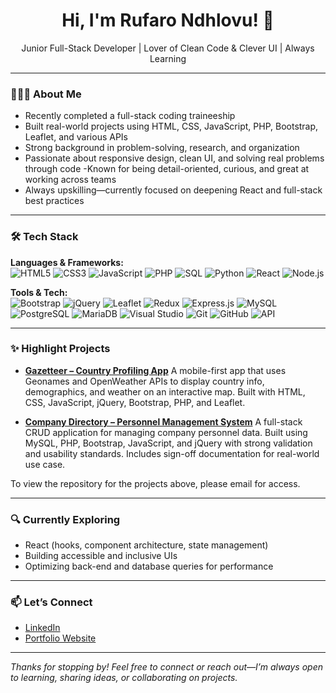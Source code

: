<h1 align="center">Hi, I'm Rufaro Ndhlovu! 👋</h1>
<p align="center">Junior Full-Stack Developer | Lover of Clean Code & Clever UI | Always Learning</p>

---

### 👩🏾‍💻 About Me

- Recently completed a full-stack coding traineeship
- Built real-world projects using HTML, CSS, JavaScript, PHP, Bootstrap, Leaflet, and various APIs
- Strong background in problem-solving, research, and organization
- Passionate about responsive design, clean UI, and solving real problems through code
-Known for being detail-oriented, curious, and great at working across teams
- Always upskilling—currently focused on deepening React and full-stack best practices

---

### 🛠️ Tech Stack

**Languages & Frameworks:**  
![HTML5](https://img.shields.io/badge/-HTML5-black?style=flat-square&logo=html5)
![CSS3](https://img.shields.io/badge/-CSS3-black?style=flat-square&logo=css3)
![JavaScript](https://img.shields.io/badge/-JavaScript-black?style=flat-square&logo=javascript)
![PHP](https://img.shields.io/badge/-PHP-black?style=flat-square&logo=php)
![SQL](https://img.shields.io/badge/-SQL-black?style=flat-square&logo=postgresql)
![Python](https://img.shields.io/badge/-Python-black?style=flat-square&logo=python)
![React](https://img.shields.io/badge/-React-black?style=flat-square&logo=react)
![Node.js](https://img.shields.io/badge/-Node.js-black?style=flat-square&logo=node.js)

**Tools & Tech:**  
![Bootstrap](https://img.shields.io/badge/-Bootstrap-black?style=flat-square&logo=bootstrap)
![jQuery](https://img.shields.io/badge/-jQuery-black?style=flat-square&logo=jquery)
![Leaflet](https://img.shields.io/badge/-Leaflet-black?style=flat-square&logo=leaflet)
![Redux](https://img.shields.io/badge/-Redux-black?style=flat-square&logo=redux)
![Express.js](https://img.shields.io/badge/-Express-black?style=flat-square&logo=express)
![MySQL](https://img.shields.io/badge/-MySQL-black?style=flat-square&logo=mysql)
![PostgreSQL](https://img.shields.io/badge/-PostgreSQL-black?style=flat-square&logo=postgresql)
![MariaDB](https://img.shields.io/badge/-MariaDB-black?style=flat-square&logo=mariadb)
![Visual Studio](https://img.shields.io/badge/-Visual_Studio-black?style=flat-square&logo=visual-studio)
![Git](https://img.shields.io/badge/-Git-black?style=flat-square&logo=git)
![GitHub](https://img.shields.io/badge/-GitHub-black?style=flat-square&logo=github)
![API](https://img.shields.io/badge/-REST_APIs-black?style=flat-square&logo=api)

---

### ✨ Highlight Projects

- [**Gazetteer – Country Profiling App**]([https://github.com/rufaro-ndhlovu/RufaroNdhlovu](https://rufarondhlovu.co.uk/project1/))  
  A mobile-first app that uses Geonames and OpenWeather APIs to display country info, demographics, and weather on an interactive map. Built with HTML, CSS, JavaScript, jQuery, Bootstrap, PHP, and Leaflet.

- [**Company Directory – Personnel Management System**]([https://github.com/rufaro-ndhlovu/RufaroNdhlovu](https://rufarondhlovu.co.uk/project2/))  
  A full-stack CRUD application for managing company personnel data. Built using MySQL, PHP, Bootstrap, JavaScript, and jQuery with strong validation and usability standards. Includes sign-off documentation for real-world use case.

To view the repository for the projects above, please email for access. 

---

### 🔍 Currently Exploring

- React (hooks, component architecture, state management)
- Building accessible and inclusive UIs
- Optimizing back-end and database queries for performance

---

### 📫 Let’s Connect

- [LinkedIn](https://www.linkedin.com/in/rufaro-ndhlovu/)
- [Portfolio Website](https://rufarondhlovu.co.uk)

---

_Thanks for stopping by! Feel free to connect or reach out—I’m always open to learning, sharing ideas, or collaborating on projects._
